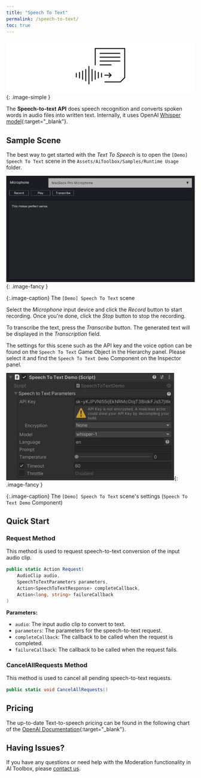 ```yaml
---
title: "Speech To Text"
permalink: /speech-to-text/
toc: true
---
```


![](../assets/images/manual_images/runtime-icon-stt.svg){: .image-simple }

The **Speech-to-text API** does speech recognition and converts spoken words in audio files into written text. Internally, it uses OpenAI [Whisper model](https://openai.com/research/whisper){:target="_blank"}.

## Sample Scene

The best way to get started with the _Text To Speech_ is to open the `[Demo] Speech To Text` scene in the `Assets/AiToolbox/Samples/Runtime Usage` folder.

![](../assets/images/manual_images/runtime-demo-scene-stt.png){: .image-fancy }

{:.image-caption}
The `[Demo] Speech To Text` scene

Select the _Microphone_ input device and click the _Record_ button to start recording. Once you're done, click the _Stop_ button to stop the recording.

To transcribe the text, press the _Transcribe_ button. The generated text will be displayed in the _Transcription_ field.

<!-- To save the transcribed text, please select the _Export_ button. -->

<!-- If you don't hear any audio, please make sure your _Mute Audio_ button in the _Game_ panel is not active.
![](../assets/images/manual_images/sg-tts-mute-button.png){: .image-simple }
{:.notice--info} -->

The settings for this scene such as the API key and the voice option can be found on the `Speech To Text` Game Object in the Hierarchy panel. Please select it and find the `Speech To Text Demo` Component on the Inspector panel.

![](../assets/images/manual_images/runtime-speech-to-text-demo-inspector.png){: .image-fancy }

{:.image-caption}
The `[Demo] Speech To Text` scene's settings (`Speech To Text Demo` Component)

## Quick Start

### Request Method

This method is used to request speech-to-text conversion of the input audio clip.

```csharp
public static Action Request(
    AudioClip audio,
    SpeechToTextParameters parameters,
    Action<SpeechToTextResponse> completeCallback,
    Action<long, string> failureCallback
)
```
**Parameters:**
- `audio`: The input audio clip to convert to text.
- `parameters`: The parameters for the speech-to-text request.
- `completeCallback`: The callback to be called when the request is completed.
- `failureCallback`: The callback to be called when the request fails.

### CancelAllRequests Method

This method is used to cancel all pending speech-to-text requests.

```csharp
public static void CancelAllRequests()
```

## Pricing

The up-to-date Text-to-speech pricing can be found in the following chart of the [OpenAI Documentation](https://openai.com/pricing#audio-models){:target="_blank"}.

## Having Issues?

If you have any questions or need help with the Moderation functionality in AI Toolbox, please [contact us](/contact-details/).
